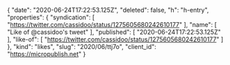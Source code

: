 {
  "date": "2020-06-24T17:22:53.125Z",
  "deleted": false,
  "h": "h-entry",
  "properties": {
    "syndication": [
      "https://twitter.com/cassidoo/status/1275605680242610177"
    ],
    "name": [
      "Like of @cassidoo's tweet"
    ],
    "published": [
      "2020-06-24T17:22:53.125Z"
    ],
    "like-of": [
      "https://twitter.com/cassidoo/status/1275605680242610177"
    ]
  },
  "kind": "likes",
  "slug": "2020/06/ttj7o",
  "client_id": "https://micropublish.net"
}
